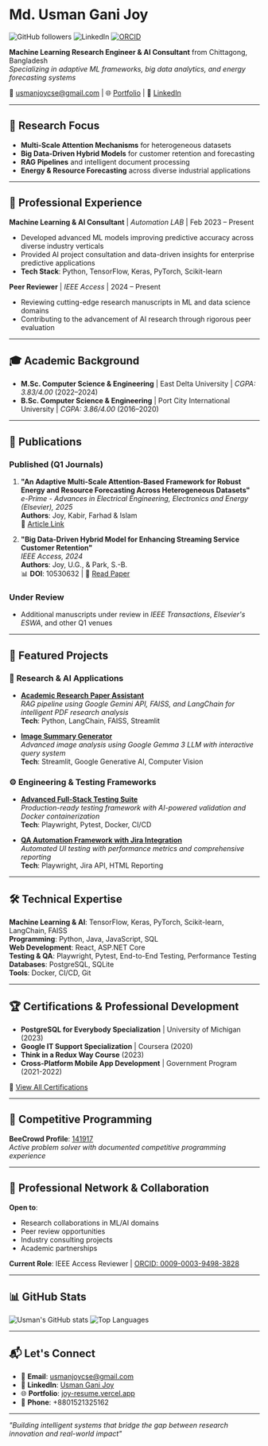# Md. Usman Gani Joy

![GitHub followers](https://img.shields.io/github/followers/joypciu?style=social)
![LinkedIn](https://img.shields.io/badge/LinkedIn-Connect-0A66C2?logo=linkedin)
[![ORCID](https://img.shields.io/badge/ORCID-0009--0003--9498--3828-green)](https://orcid.org/0009-0003-9498-3828)

**Machine Learning Research Engineer & AI Consultant** from Chittagong, Bangladesh  
*Specializing in adaptive ML frameworks, big data analytics, and energy forecasting systems*

📧 [usmanjoycse@gmail.com](mailto:usmanjoycse@gmail.com) | 🌐 [Portfolio](https://joy-resume.vercel.app) | 🔗 [LinkedIn](https://www.linkedin.com/in/usman-gani-joy-975622120/)

---

## 🎯 Research Focus
- **Multi-Scale Attention Mechanisms** for heterogeneous datasets
- **Big Data-Driven Hybrid Models** for customer retention and forecasting
- **RAG Pipelines** and intelligent document processing
- **Energy & Resource Forecasting** across diverse industrial applications

---

## 💼 Professional Experience

**Machine Learning & AI Consultant** | *Automation LAB* | Feb 2023 – Present
- Developed advanced ML models improving predictive accuracy across diverse industry verticals
- Provided AI project consultation and data-driven insights for enterprise predictive applications
- **Tech Stack**: Python, TensorFlow, Keras, PyTorch, Scikit-learn

**Peer Reviewer** | *IEEE Access* | 2024 – Present
- Reviewing cutting-edge research manuscripts in ML and data science domains
- Contributing to the advancement of AI research through rigorous peer evaluation

---

## 🎓 Academic Background
- **M.Sc. Computer Science & Engineering** | East Delta University | *CGPA: 3.83/4.00* (2022–2024)
- **B.Sc. Computer Science & Engineering** | Port City International University | *CGPA: 3.86/4.00* (2016–2020)

---

## 📖 Publications

### **Published (Q1 Journals)**
1. **"An Adaptive Multi-Scale Attention-Based Framework for Robust Energy and Resource Forecasting Across Heterogeneous Datasets"**  
   *e-Prime - Advances in Electrical Engineering, Electronics and Energy (Elsevier), 2025*  
   **Authors**: Joy, Kabir, Farhad & Islam  
   🔗 [Article Link](https://www.sciencedirect.com/science/article/pii/S2772671124006258)

2. **"Big Data-Driven Hybrid Model for Enhancing Streaming Service Customer Retention"**  
   *IEEE Access, 2024*  
   **Authors**: Joy, U.G., & Park, S.-B.  
   📊 **DOI**: 10530632 | 🔗 [Read Paper](https://ieeexplore.ieee.org/document/10530632)

### **Under Review**
- Additional manuscripts under review in *IEEE Transactions*, *Elsevier's ESWA*, and other Q1 venues

---

## 🚀 Featured Projects

### 🔬 **Research & AI Applications**
- **[Academic Research Paper Assistant](https://github.com/joypciu/research-paper-assistant)**  
  *RAG pipeline using Google Gemini API, FAISS, and LangChain for intelligent PDF research analysis*  
  **Tech**: Python, LangChain, FAISS, Streamlit

- **[Image Summary Generator](https://github.com/joypciu/gamma_image_chat)**  
  *Advanced image analysis using Google Gemma 3 LLM with interactive query system*  
  **Tech**: Streamlit, Google Generative AI, Computer Vision

### ⚙️ **Engineering & Testing Frameworks**
- **[Advanced Full-Stack Testing Suite](https://github.com/joypciu/testing-suite)**  
  *Production-ready testing framework with AI-powered validation and Docker containerization*  
  **Tech**: Playwright, Pytest, Docker, CI/CD

- **[QA Automation Framework with Jira Integration](https://github.com/joypciu/qa-framework)**  
  *Automated UI testing with performance metrics and comprehensive reporting*  
  **Tech**: Playwright, Jira API, HTML Reporting

---

## 🛠️ Technical Expertise

**Machine Learning & AI**: TensorFlow, Keras, PyTorch, Scikit-learn, LangChain, FAISS  
**Programming**: Python, Java, JavaScript, SQL  
**Web Development**: React, ASP.NET Core  
**Testing & QA**: Playwright, Pytest, End-to-End Testing, Performance Testing  
**Databases**: PostgreSQL, SQLite  
**Tools**: Docker, CI/CD, Git

---

## 🏆 Certifications & Professional Development

- **PostgreSQL for Everybody Specialization** | University of Michigan (2023)
- **Google IT Support Specialization** | Coursera (2020)  
- **Think in a Redux Way Course** (2023)
- **Cross-Platform Mobile App Development** | Government Program (2021-2022)

📜 [View All Certifications](https://joy-resume.vercel.app)

---

## 🧩 Competitive Programming
**BeeCrowd Profile**: [141917](https://judge.beecrowd.com/en/profile/141917)  
*Active problem solver with documented competitive programming experience*

---

## 🤝 Professional Network & Collaboration

**Open to**:
- Research collaborations in ML/AI domains
- Peer review opportunities 
- Industry consulting projects
- Academic partnerships

**Current Role**: IEEE Access Reviewer | [ORCID: 0009-0003-9498-3828](https://orcid.org/0009-0003-9498-3828)

---

## 📊 GitHub Stats

![Usman's GitHub stats](https://github-readme-stats.vercel.app/api?username=joypciu&show_icons=true&theme=radical)
![Top Languages](https://github-readme-stats.vercel.app/api/top-langs/?username=joypciu&layout=compact&theme=radical)

---

## 📬 Let's Connect

- 📧 **Email**: [usmanjoycse@gmail.com](mailto:usmanjoycse@gmail.com)
- 🔗 **LinkedIn**: [Usman Gani Joy](https://www.linkedin.com/in/usman-gani-joy-975622120/)
- 🌐 **Portfolio**: [joy-resume.vercel.app](https://joy-resume.vercel.app)
- 📱 **Phone**: +8801521325162

---

*"Building intelligent systems that bridge the gap between research innovation and real-world impact"*
